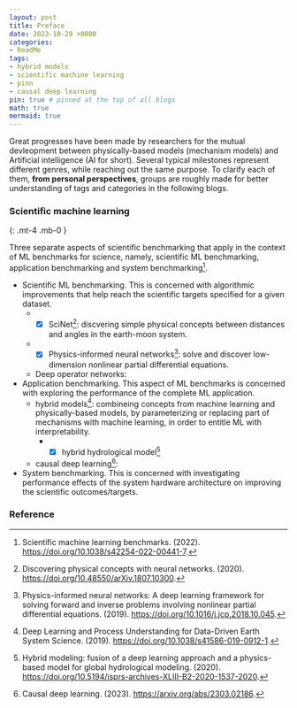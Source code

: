 ```yaml
---
layout: post
title: Preface
date: 2023-10-29 +0800
categories:
- ReadMe
tags:
- hybrid models
- scientific machine learning
- pinn
- causal deep learning
pin: true # pinned at the top of all blogs
math: true
mermaid: true
---
```

Great progresses have been made by researchers for the mutual devleopment between physically-based models (mechanism models) and Artificial intelligence (AI for short). Several typical milestones represent different genres, while reaching out the same purpose. To clarify each of them, **from personal perspectives**, groups are roughly made for better understanding of tags and categories in the following blogs.


### Scientific machine learning
{: .mt-4 .mb-0 }

Three separate aspects of scientific benchmarking that apply in the context of ML benchmarks for science, namely, scientific ML benchmarking, application benchmarking and system benchmarking[^f1].

- Scientific ML benchmarking. This is concerned with algorithmic improvements that help reach the scientific targets specified for a given dataset. 
  + - [x] SciNet[^f2]: discvering simple physical concepts between distances and angles in the earth-moon system.
  + - [x] Physics-informed neural networks[^f3]: solve and discover low-dimension nonlinear partial differential equations.
  + Deep operator networks:
- Application benchmarking. This aspect of ML benchmarks is concerned with exploring the performance of the complete ML application.
  + hybrid models[^f4]: combineing concepts from machine learning and physically-based models, by parameterizing or replacing
  part of mechanisms with machine learning, in order to entitle ML with interpretability.
    * - [x] hybrid hydrological model[^f5]
  + causal deep learning[^f6]: 
- System benchmarking. This is concerned with investigating performance effects of the system hardware architecture on improving the scientific outcomes/targets.


### Reference

[^f1]: Scientific machine learning benchmarks. (2022). https://doi.org/10.1038/s42254-022-00441-7.
[^f2]: Discovering physical concepts with neural networks. (2020). https://doi.org/10.48550/arXiv.1807.10300.
[^f3]: Physics-informed neural networks: A deep learning framework for solving forward and inverse problems involving nonlinear partial differential equations. (2019). https://doi.org/10.1016/j.jcp.2018.10.045.
[^f4]: Deep Learning and Process Understanding for Data-Driven Earth System Science. (2019). https://doi.org/10.1038/s41586-019-0912-1.
[^f5]: Hybrid modeling: fusion of a deep learning approach and a physics-based model for global hydrological modeling. (2020). https://doi.org/10.5194/isprs-archives-XLIII-B2-2020-1537-2020.
[^f6]: Causal deep learning. (2023). https://arxiv.org/abs/2303.02186.
